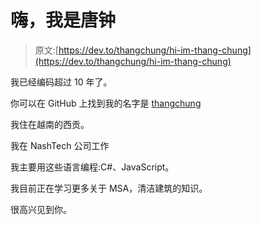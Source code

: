 # 嗨，我是唐钟

> 原文:[https://dev.to/thangchung/hi-im-thang-chung](https://dev.to/thangchung/hi-im-thang-chung)

我已经编码超过 10 年了。

你可以在 GitHub 上找到我的名字是 [thangchung](https://github.com/thangchung)

我住在越南的西贡。

我在 NashTech 公司工作

我主要用这些语言编程:C#、JavaScript。

我目前正在学习更多关于 MSA，清洁建筑的知识。

很高兴见到你。